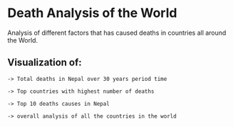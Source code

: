 
# Death Analysis of the World

Analysis of different factors that has caused deaths in countries all around the World.






## Visualization of:
    -> Total deaths in Nepal over 30 years period time

    -> Top countries with highest number of deaths

    -> Top 10 deaths causes in Nepal

    -> overall analysis of all the countries in the world

    

    

